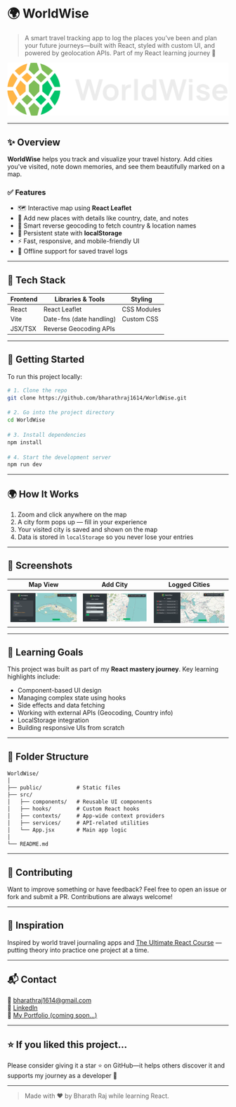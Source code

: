 # 🌍 WorldWise

> A smart travel tracking app to log the places you've been and plan your future journeys—built with React, styled with custom UI, and powered by geolocation APIs. Part of my React learning journey 🚀

![WorldWise Banner](https://github.com/bharathraj1614/WorldWise/blob/main/public/logo.png)

---

## ✨ Overview

**WorldWise** helps you track and visualize your travel history. Add cities you've visited, note down memories, and see them beautifully marked on a map.

### ✅ Features

- 🗺️ Interactive map using **React Leaflet**
- 📍 Add new places with details like country, date, and notes
- 🧠 Smart reverse geocoding to fetch country & location names
- 🔄 Persistent state with **localStorage**
- ⚡ Fast, responsive, and mobile-friendly UI
- 💾 Offline support for saved travel logs

---

## 🔧 Tech Stack

| Frontend | Libraries & Tools        | Styling     |
| -------- | ------------------------ | ----------- |
| React    | React Leaflet            | CSS Modules |
| Vite     | Date-fns (date handling) | Custom CSS  |
| JSX/TSX  | Reverse Geocoding APIs   |             |

---

## 🚀 Getting Started

To run this project locally:

```bash
# 1. Clone the repo
git clone https://github.com/bharathraj1614/WorldWise.git

# 2. Go into the project directory
cd WorldWise

# 3. Install dependencies
npm install

# 4. Start the development server
npm run dev
```

---

## 🌍 How It Works

1. Zoom and click anywhere on the map
2. A city form pops up — fill in your experience
3. Your visited city is saved and shown on the map
4. Data is stored in `localStorage` so you never lose your entries

---

## 📸 Screenshots

| Map View                                                                          | Add City                                                                           | Logged Cities                                                                          |
| --------------------------------------------------------------------------------- | ---------------------------------------------------------------------------------- | -------------------------------------------------------------------------------------- |
| ![map](https://github.com/bharathraj1614/WorldWise/blob/main/src/assets/City.png) | ![form](https://github.com/bharathraj1614/WorldWise/blob/main/src/assets/Form.png) | ![list](https://github.com/bharathraj1614/WorldWise/blob/main/src/assets/CityList.png) |

---

## 🎯 Learning Goals

This project was built as part of my **React mastery journey**. Key learning highlights include:

- Component-based UI design
- Managing complex state using hooks
- Side effects and data fetching
- Working with external APIs (Geocoding, Country info)
- LocalStorage integration
- Building responsive UIs from scratch

---

## 📁 Folder Structure

```
WorldWise/
│
├── public/           # Static files
├── src/
│   ├── components/   # Reusable UI components
│   ├── hooks/        # Custom React hooks
│   ├── contexts/     # App-wide context providers
│   ├── services/     # API-related utilities
│   └── App.jsx       # Main app logic
│
└── README.md
```

---

## 🤝 Contributing

Want to improve something or have feedback? Feel free to open an issue or fork and submit a PR. Contributions are always welcome!

---

## 🧠 Inspiration

Inspired by world travel journaling apps and [The Ultimate React Course](<[reactcourse.com/](https://www.udemy.com/course/the-ultimate-react-course)>) — putting theory into practice one project at a time.

---

## 📬 Contact

📧 bharathraj1614@gmail.com  
🔗 [LinkedIn](https://www.linkedin.com/in/bharathraj1614)  
📂 [My Portfolio (coming soon...)]()

---

## ⭐ If you liked this project...

Please consider giving it a star ⭐ on GitHub—it helps others discover it and supports my journey as a developer 💪

---

> Made with ❤️ by Bharath Raj while learning React.
